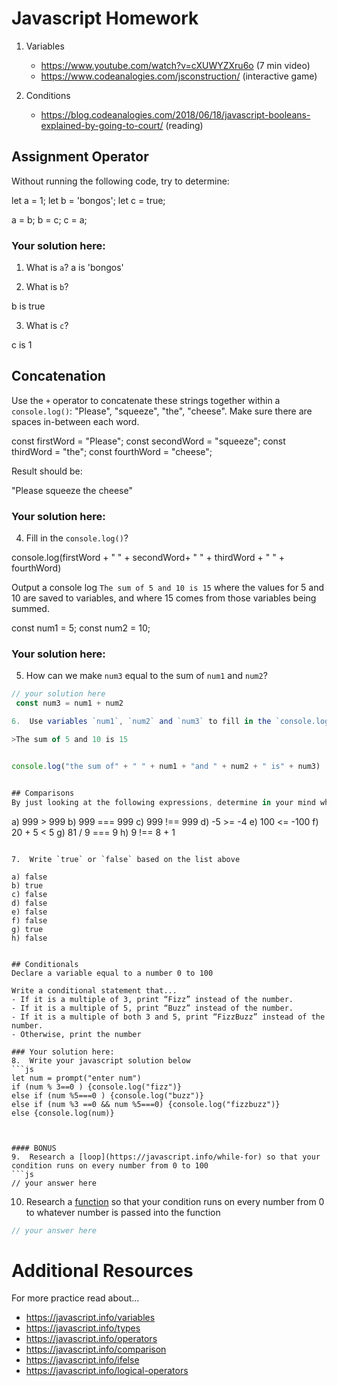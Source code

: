 # Javascript Homework

1.  Variables
    - https://www.youtube.com/watch?v=cXUWYZXru6o (7 min video)
    - https://www.codeanalogies.com/jsconstruction/ (interactive game)

2.  Conditions
    - https://blog.codeanalogies.com/2018/06/18/javascript-booleans-explained-by-going-to-court/ (reading)


## Assignment Operator
Without running the following code, try to determine:

let a = 1;
let b = 'bongos';
let c = true;

a = b;
b = c;
c = a;


### Your solution here:
1.  What is `a`?
a is 'bongos'

2.  What is `b`?

b is true

3.  What is `c`?

c is  1


## Concatenation
Use the `+` operator to concatenate these strings together within a `console.log()`: "Please", "squeeze", "the", "cheese". Make sure there are spaces in-between each word.


const firstWord = "Please";
const secondWord = "squeeze";
const thirdWord = "the";
const fourthWord = "cheese";

Result should be:

"Please squeeze the cheese"


### Your solution here:
4.  Fill in the `console.log()`?

console.log(firstWord + " " + secondWord+ " " + thirdWord + " " + fourthWord)


Output a console log `The sum of 5 and 10 is 15` where the values for 5 and 10 are saved to variables, and where 15 comes from those variables being summed.

const num1 = 5;
const num2 = 10;


### Your solution here:
5.  How can we make `num3` equal to the sum of `num1` and `num2`?
```js
// your solution here
 const num3 = num1 + num2

6.  Use variables `num1`, `num2` and `num3` to fill in the `console.log()` to complete the sentence: 

>The sum of 5 and 10 is 15


console.log("the sum of" + " " + num1 + "and " + num2 + " is" + num3)


## Comparisons
By just looking at the following expressions, determine in your mind whether or not each will evaluate to true or false
```
a) 999 > 999
b) 999 === 999 
c) 999 !== 999
d) -5 >= -4
e) 100 <= -100
f) 20 + 5 < 5 
g) 81 / 9 === 9
h) 9 !== 8 + 1
```

7.  Write `true` or `false` based on the list above

a) false
b) true
c) false
d) false
e) false
f) false
g) true
h) false


## Conditionals
Declare a variable equal to a number 0 to 100

Write a conditional statement that...
- If it is a multiple of 3, print “Fizz” instead of the number.
- If it is a multiple of 5, print “Buzz” instead of the number.
- If it is a multiple of both 3 and 5, print “FizzBuzz” instead of the number.
- Otherwise, print the number

### Your solution here:
8.  Write your javascript solution below
```js
let num = prompt("enter num")
if (num % 3==0 ) {console.log("fizz")}
else if (num %5===0 ) {console.log("buzz")} 
else if (num %3 ==0 && num %5===0) {console.log("fizzbuzz")}
else {console.log(num)}



#### BONUS
9.  Research a [loop](https://javascript.info/while-for) so that your condition runs on every number from 0 to 100
```js
// your answer here
```
10.  Research a [function](https://javascript.info/function-basics) so that your condition runs on every number from 0 to whatever number is passed into the function
```js
// your answer here
```

# Additional Resources
For more practice read about...
- https://javascript.info/variables
- https://javascript.info/types
- https://javascript.info/operators
- https://javascript.info/comparison
- https://javascript.info/ifelse
- https://javascript.info/logical-operators
